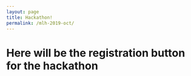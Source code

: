 ```yaml
---
layout: page
title: Hackathon!
permalink: /mlh-2019-oct/
---
```

# Here will be the registration button for the hackathon